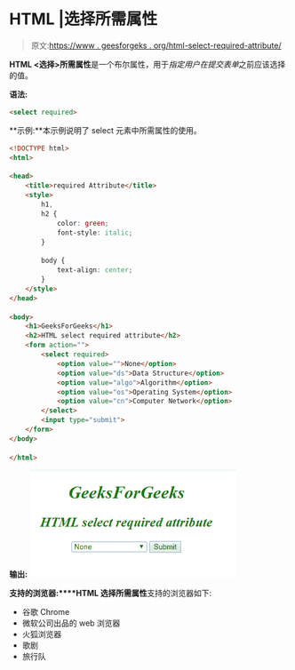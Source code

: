 # HTML |选择所需属性

> 原文:[https://www . geesforgeks . org/html-select-required-attribute/](https://www.geeksforgeeks.org/html-select-required-attribute/)

**HTML <选择>所需属性**是一个布尔属性，用于*指定用户在提交表单*之前应该选择的值。

**语法:**

```html
<select required> 
```

**示例:**本示例说明了 select 元素中所需属性的使用。

```html
<!DOCTYPE html>
<html>

<head>
    <title>required Attribute</title>
    <style>
        h1,
        h2 {
            color: green;
            font-style: italic;
        }

        body {
            text-align: center;
        }
    </style>
</head>

<body>
    <h1>GeeksForGeeks</h1>
    <h2>HTML select required attribute</h2>
    <form action="">
        <select required>
            <option value="">None</option>
            <option value="ds">Data Structure</option>
            <option value="algo">Algorithm</option>
            <option value="os">Operating System</option>
            <option value="cn">Computer Network</option>
        </select>
        <input type="submit">
    </form>
</body>

</html>
```

**输出:**
![](img/3e0453543beb66854a36d83f63e17806.png)

**支持的浏览器:****HTML 选择所需属性**支持的浏览器如下:

*   谷歌 Chrome
*   微软公司出品的 web 浏览器
*   火狐浏览器
*   歌剧
*   旅行队